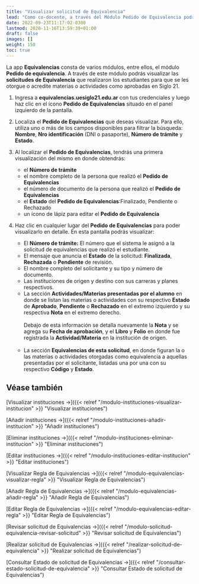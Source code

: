 ```yaml
---
title: "Visualizar solicitud de Equivalencia"
lead: "Como co-docente, a través del Módulo Pedido de Equivalencia podrás visualizar las solicitudes de equivalencias que ha recibido la universidad para su análisis y acreditación."
date: 2022-09-23T11:17:02-0300
lastmod: 2020-11-16T13:59:39+01:00
draft: false
images: []
weight: 150
toc: true
---
```

La app **Equivalencias** consta de varios módulos, entre ellos, el módulo **Pedido de equivalencia**. A través de este módulo podrás visualizar las **solicitudes de Equivalencia** que realizaron los estudiantes para que se les otorgue o acredite materias o actividades como aprobadas en Siglo 21.

1. Ingresa a **equivalencias.uesiglo21.edu.ar** con tus credenciales y luego haz clic en el ícono **Pedido de Equivalencias** situado en el panel izquierdo de la pantalla.
2. Localiza el **Pedido de Equivalencias** que deseas visualizar. Para ello, utiliza uno o más de los campos disponibles para filtrar la búsqueda: **Nombre**, **Nro identificación** (DNI o pasaporte), **Número de trámite** y **Estado**.
3. Al localizar el **Pedido de Equivalencias**, tendrás una primera visualización del mismo en donde obtendrás:
    - el **Número de trámite**
    - el nombre completo de la persona que realizó el **Pedido de Equivalencias**
    - el número de documento de la persona que realizó el **Pedido de Equivalencias**
    - el **Estado** del **Pedido de Equivalencias**:Finalizado, Pendiente o Rechazado
    - un ícono de lápiz para editar el **Pedido de Equivalencia**

4. Haz clic en cualquier lugar del **Pedido de Equivalencias** para poder visualizarlo en detalle. En esta pantalla podrás visualizar:
    - El **Número de trámite:** El número que el sistema le asignó a la solicitud de equivalencias que realizó el estudiante.
    - El mensaje que anuncia el **Estado** de la solicitud: **Finalizada**, **Rechazada** o **Pendiente** de revisión.
    - El nombre completo del solicitante y su tipo y número de documento.
    - Las instituciones de origen y destino con sus carreras y planes respectivos.
    - La sección **Actividades/Materias presentadas por el alumno** en donde se listan las materias o actividades con su respectivo **Estado** de **Aprobado**, **Pendiente** o **Rechazado** en el extremo izquierdo y su respectiva **Nota** en el extremo derecho.
        <br>
        <br>
        Debajo de esta información se detalla nuevamente la **Nota** y se agrega su **Fecha de aprobación**, y el **Libro** y **Folio** en donde fue registrada la **Actividad/Materia** en la institución de origen.
        <br>
        <br>
    - La sección **Equivalencias de esta solicitud**, en donde figuran la o las materias o actividades otorgadas como equivalencia a aquellas presentadas por el solicitante, listadas una por una con su respectivo **Código** y **Estado**.

## Véase también

[Visualizar instituciones →]({{< relref "/modulo-instituciones-visualizar-institucion" >}} "Visualizar instituciones")

[Añadir instituciones →]({{< relref "/modulo-instituciones-añadir-institucion" >}} "Añadir instituciones")

[Eliminar instituciones →]({{< relref "/modulo-instituciones-eliminar-institucion" >}} "Eliminar instituciones")

[Editar instituciones →]({{< relref "/modulo-instituciones-editar-institucion" >}} "Editar instituciones")

[Visualizar Regla de Equivalencias →]({{< relref "/modulo-equivalencias-visualizar-regla" >}} "Visualizar Regla de Equivalencias")

[Añadir Regla de Equivalencias →]({{< relref "/modulo-equivalencias-añadir-regla" >}} "Añadir Regla de Equivalencias")

[Editar Regla de Equivalencias →]({{< relref "/modulo-equivalencias-editar-regla" >}} "Editar Regla de Equivalencias")

[Revisar solicitud de Equivalencias →]({{< relref "/modulo-solicitud-equivalencia-revisar-solicitud" >}} "Revisar solicitud de Equivalencias")

[Realizar solicitud de Equivalencias →]({{< relref "/realizar-solicitud-de-equivalencia" >}} "Realizar solicitud de Equivalencias")

[Consultar Estado de solicitud de Equivalencias →]({{< relref "/consultar-estado-solicitud-de-equivalencia" >}} "Consultar Estado de solicitud de Equivalencias")